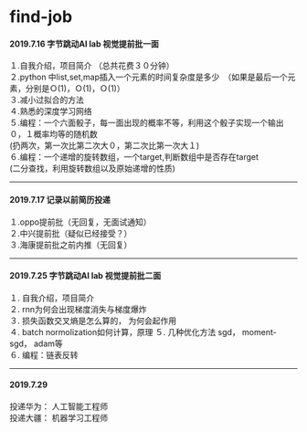 # find-job
#### 2019.7.16 字节跳动AI lab 视觉提前批一面
１.自我介绍，项目简介 （总共花费３０分钟）  
２.python 中list,set,map插入一个元素的时间复杂度是多少　（如果是最后一个元素，分别是Ｏ(1)，Ｏ(1)，Ｏ(1)）  
３.减小过拟合的方法   
４.熟悉的深度学习网络   
５.编程：一个六面骰子，每一面出现的概率不等，利用这个骰子实现一个输出０，１概率均等的随机数   
   (扔两次，第一次比第二次大０，第二次比第一次大１)   
６.编程：一个递增的旋转数组，一个target,判断数组中是否存在target   
   (二分查找，利用旋转数组以及原始递增的性质)   
  
----

#### 2019.7.17 记录以前简历投递
１.oppo提前批（无回复，无面试通知）   
２.中兴提前批（疑似已经接受？）    
３.海康提前批之前内推（无回复）

----

#### 2019.7.25 字节跳动AI lab 视觉提前批二面  
１. 自我介绍，项目简介  
２. rnn为何会出现梯度消失与梯度爆炸  
３. 损失函数交叉熵是怎么算的， 为何会起作用  
４. batch normolization如何计算，原理
５. 几种优化方法 sgd， moment-sgd， adam等  
６. 编程：链表反转

-----

#### 2019.7.29
投递华为： 人工智能工程师    
投递大疆： 机器学习工程师

